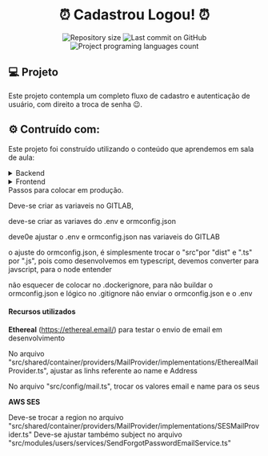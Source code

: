 <h1 align="center">⏰ Cadastrou Logou! ⏰</h1>

<p align="center">
  <img alt="Repository size" src="https://img.shields.io/github/repo-size/cassiojj/cadastrou-logou?color=">
  <img alt="Last commit on GitHub" src="https://img.shields.io/github/last-commit/cassiojj/cadastrou-logou?color=">
  <img alt="Project programing languages count" src="https://img.shields.io/github/languages/count/cassiojj/cadastrou-logou?color=">
</p>

## :computer: Projeto

Este projeto contempla um completo fluxo de cadastro e autenticação de usuário, com direito a troca de senha :wink:.

## :gear: Contruído com:

Este projeto foi construído utilizando o conteúdo que aprendemos em sala de aula:

<details>
    <summary>Backend</summary>
    <ul><li>Java 8</li></ul>
    <ul><li>JDK 13.0.2</li></ul>
    <ul><li>JSP</li></ul>
    <ul><li>JSTL</li></ul>
    <ul><li>Java Bens</li></ul>
    <ul><li>DAO (Data Acess Object)</li></ul>
    <ul><li>Service</li></ul>
    <ul><li>Factory</li></ul>
    <ul><li>MVC</li></ul>
    <ul><li>Front Controller</li></ul>
    <ul><li>Command</li></ul>
    <ul><li>MySQL</li></ul>
</details>

<details>
    <summary>Frontend</summary>
    <ul><li>HTML 5</li></ul>
    <ul><li>JSP</li></ul>
    <ul><li>JSTL</li></ul>
    <ul><li>Bootstrap</li></ul>
    <ul><li>CSS 3</li></ul>
    <ul><li>JavaScript</li></ul>
</details>
Passos para colocar em produção.

Deve-se criar as variaveis no GITLAB,

deve-se criar as variaves do .env e ormconfig.json

deve0e ajustar o .env e ormconfig.json nas variaveis do GITLAB

o ajuste do ormconfig.json, é simplesmente trocar o "src"por "dist" e ".ts" por ".js", pois como desenvolvemos em typescript, devemos converter para javscript, para o node entender

não esquecer de colocar no .dockerignore, para não buildar o ormconfig.json e lógico no .gitignore não enviar o ormconfig.json e o .env


#### Recursos utilizados

**Ethereal** (https://ethereal.email/) para testar o envio de email em desenvolvimento

No arquivo "src/shared/container/providers/MailProvider/implementations/EtherealMailProvider.ts", ajustar as linhs referente ao name e Address


No arquivo "src/config/mail.ts", trocar os valores email e name para os seus

**AWS SES**

Deve-se trocar a region no arquivo "src/shared/container/providers/MailProvider/implementations/SESMailProvider.ts"
Deve-se ajustar tambémo subject no arquivo "src/modules/users/services/SendForgotPasswordEmailService.ts"
